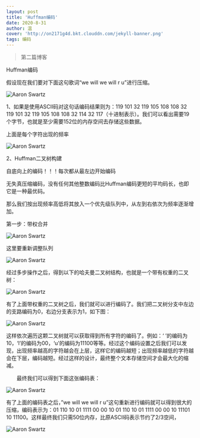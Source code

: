 ```yaml
---
layout: post
title: 'Huffman编码'
date: 2020-8-31
author: 温
cover: 'http://on2171g4d.bkt.clouddn.com/jekyll-banner.png'
tags: 编码
---
```


>第二篇博客

Huffman编码

假设现在我们要对下面这句歌词“we will we will r u”进行压缩。

![Aaron Swartz]([https://github.com/warmingzzz/warmingzzz.github.io/blob/master/assets/img/Huffman0.jpeg])

1、如果是使用ASCII码对这句话编码结果则为：119 101 32 119 105 108 108 32 119 101 32 119 105 108 108 32 114 32 117（十进制表示）。我们可以看出需要19个字节，也就是至少需要152位的内存空间去存储这些数据。

上面是每个字符出现的频率 

![Aaron Swartz]([https://github.com/warmingzzz/warmingzzz.github.io/blob/master/assets/img/Huffman1.jpeg])

2、Huffman二叉树构建

自底向上的编码！！！每次都从最左边开始编码

无失真压缩编码，没有任何其他整数编码比Huffman编码更短的平均码长，也即它是一种最优码。

那么我们按出现频率高低将其放入一个优先级队列中，从左到右依次为频率逐渐增加。 

第一步：带权合并 



![Aaron Swartz]([https://github.com/warmingzzz/warmingzzz.github.io/blob/master/assets/img/Huffman2.jpeg])



这里要重新调整队列 

![Aaron Swartz]([https://github.com/warmingzzz/warmingzzz.github.io/blob/master/assets/img/Huffman2.jpeg])

经过多步操作之后，得到以下的哈夫曼二叉树结构，也就是一个带有权重的二叉树：



![Aaron Swartz]([https://github.com/warmingzzz/warmingzzz.github.io/blob/master/assets/img/Huffman3.jpeg])



有了上面带权重的二叉树之后，我们就可以进行编码了。我们把二叉树分支中左边的支路编码为0，右边分支表示为1，如下图：

![Aaron Swartz]([https://github.com/warmingzzz/warmingzzz.github.io/blob/master/assets/img/Huffman4.jpeg])

这样依次遍历这颗二叉树就可以获取得到所有字符的编码了。例如：‘ ’的编码为10，‘l’的编码为00，‘u’的编码为11100等等。经过这个编码设置之后我们可以发现，出现频率越高的字符越会在上层，这样它的编码越短；出现频率越低的字符越会在下层，编码越短。经过这样的设计，最终整个文本存储空间才会最大化的缩减。

　　最终我们可以得到下面这张编码表：



![Aaron Swartz]([https://github.com/warmingzzz/warmingzzz.github.io/blob/master/assets/img/Huffman5.jpeg])

有了上面的编码表之后，”we will we will r u”这句重新进行编码就可以得到很大的压缩，编码表示为：01 110 10 01 1111 00 00 10 01 110 10 01 1111 00 00 10 11101 10 11100。这样最终我们只需50位内存，比原ASCII码表示节约了2/3空间， 

![Aaron Swartz]([https://github.com/warmingzzz/warmingzzz.github.io/blob/master/assets/img/Huffman6.jpeg])

